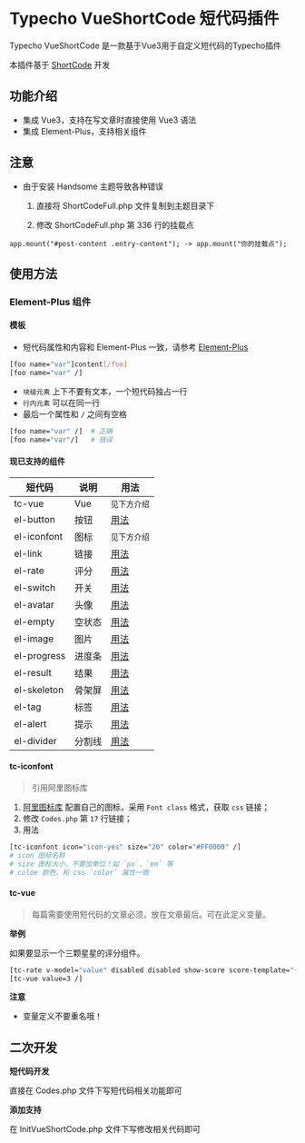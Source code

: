 # Typecho VueShortCode 短代码插件
Typecho VueShortCode 是一款基于Vue3用于自定义短代码的Typecho插件

本插件基于 [ShortCode](https://github.com/moeshin/Typecho-Plugin-ShortCode) 开发

## 功能介绍
* 集成 Vue3，支持在写文章时直接使用 Vue3 语法
* 集成 Element-Plus，支持相关组件

## 注意

* 由于安装 Handsome 主题导致各种错误

  1. 直接将 ShortCodeFull.php 文件复制到主题目录下

  2. 修改 ShortCodeFull.php 第 336 行的挂载点

```vue
app.mount("#post-content .entry-content"); -> app.mount("你的挂载点");
```

## 使用方法
### Element-Plus 组件
#### 模板
* 短代码属性和内容和 Element-Plus 一致，请参考 [Element-Plus](https://element-plus.gitee.io/zh-CN/component/button.html)
```bash
[foo name="var"]content[/foo]
[foo name="var" /]
```
* `块级元素` 上下不要有文本，一个短代码独占一行
* `行内元素` 可以在同一行
* 最后一个属性和 `/` 之间有空格
```bash
[foo name="var" /]  # 正确
[foo name="var"/]   # 错误
```

#### 现已支持的组件

| 短代码      | 说明   | 用法                                                         |
| ----------- | ------ | ------------------------------------------------------------ |
| tc-vue      | Vue    | `见下方介绍`                                                 |
| el-button   | 按钮   | [用法](https://element-plus.gitee.io/zh-CN/component/button.html) |
| el-iconfont | 图标   | `见下方介绍`                                                 |
| el-link     | 链接   | [用法](https://element-plus.gitee.io/zh-CN/component/link.html) |
| el-rate     | 评分   | [用法](https://element-plus.gitee.io/zh-CN/component/rate.html) |
| el-switch   | 开关   | [用法](https://element-plus.gitee.io/zh-CN/component/switch.html) |
| el-avatar   | 头像   | [用法](https://element-plus.gitee.io/zh-CN/component/avatar.html) |
| el-empty    | 空状态 | [用法](https://element-plus.gitee.io/zh-CN/component/empty.html) |
| el-image    | 图片   | [用法](https://element-plus.gitee.io/zh-CN/component/image.html) |
| el-progress | 进度条 | [用法](https://element-plus.gitee.io/zh-CN/component/progress.html) |
| el-result   | 结果   | [用法](https://element-plus.gitee.io/zh-CN/component/result.html) |
| el-skeleton | 骨架屏 | [用法](https://element-plus.gitee.io/zh-CN/component/skeleton.html) |
| el-tag      | 标签   | [用法](https://element-plus.gitee.io/zh-CN/component/tag.html) |
| el-alert    | 提示   | [用法](https://element-plus.gitee.io/zh-CN/component/alert.html) |
| el-divider  | 分割线 | [用法](https://element-plus.gitee.io/zh-CN/component/divider.html) |

#### tc-iconfont

> 引用阿里图标库

1. [阿里图标库](https://www.iconfont.cn/) 配置自己的图标，采用 `Font class` 格式，获取 `css` 链接；
2. 修改 `Codes.php` 第 `17` 行链接；
3. 用法

```bash
[tc-iconfont icon="icon-yes" size="20" color="#FF0000" /]
# icon 图标名称
# size 图标大小，不要加单位！如 `px`、`em` 等
# coloe 颜色，和 css `color` 属性一致
```

#### tc-vue

> 每篇需要使用短代码的文章必须，放在文章最后。可在此定义变量。

**举例**

如果要显示一个三颗星星的评分组件。

```bash
[tc-rate v-model="value" disabled disabled show-score score-template="{value}" /]
[tc-vue value=3 /]
```

**注意**

* 变量定义不要重名哦！

## 二次开发

**短代码开发**

直接在 Codes.php 文件下写短代码相关功能即可

**添加支持**

在 InitVueShortCode.php 文件下写修改相关代码即可
